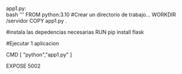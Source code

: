app1.py: <br>
bash '''
FROM python:3.10
#Crear un directorio de trabajo...
WORKDIR /servidor
COPY app1.py .

#instala las depedencias necesarias
RUN pip install flask

#Ejecutar 1 aplicacion

CMD [ "python","app1.py" ]

EXPOSE 5002
